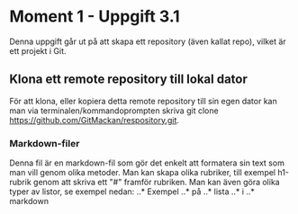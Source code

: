 # Moment 1 - Uppgift 3.1
Denna uppgift går ut på att skapa ett repository (även kallat repo), vilket är ett projekt i Git.

## Klona ett remote repository till lokal dator
För att klona, eller kopiera detta remote repository till sin egen dator kan man via terminalen/kommandoprompten skriva git clone https://github.com/GitMackan/respository.git.

### Markdown-filer
Denna fil är en markdown-fil som gör det enkelt att formatera sin text som man vill genom olika metoder.
Man kan skapa olika rubriker, till exempel h1-rubrik genom att skriva ett "#" framför rubriken.
Man kan även göra olika typer av listor, se exempel nedan:
..* Exempel
..* på
..* lista
..* i
..* markdown
